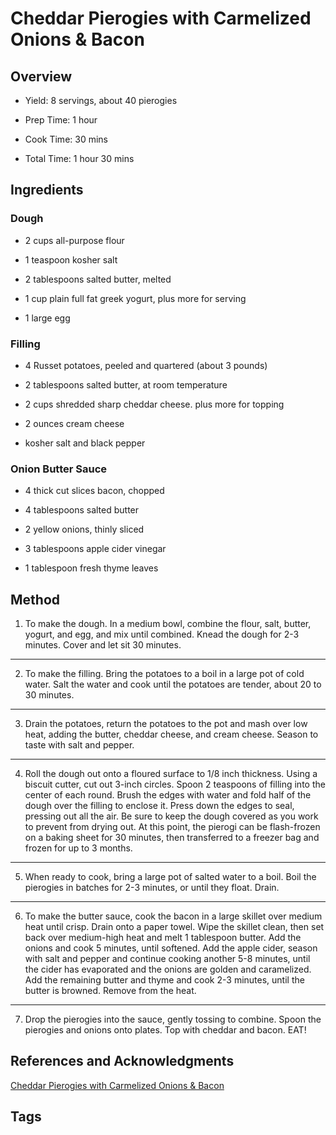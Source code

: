 # Cheddar Pierogies with Carmelized Onions & Bacon

## Overview

- Yield: 8 servings, about 40 pierogies

- Prep Time: 1 hour
- Cook Time: 30 mins
- Total Time: 1 hour 30 mins

## Ingredients

### Dough

- 2 cups all-purpose flour

- 1 teaspoon kosher salt

- 2 tablespoons salted butter, melted

- 1 cup plain full fat greek yogurt, plus more for serving

- 1 large egg

### Filling

- 4 Russet potatoes, peeled and quartered (about 3 pounds)

- 2 tablespoons salted butter, at room temperature

- 2 cups shredded sharp cheddar cheese. plus more for topping

- 2 ounces cream cheese

- kosher salt and black pepper

### Onion Butter Sauce

- 4 thick cut slices bacon, chopped

- 4 tablespoons salted butter

- 2 yellow onions, thinly sliced

- 3 tablespoons apple cider vinegar

- 1 tablespoon fresh thyme leaves


## Method

1. To make the dough. In a medium bowl, combine the flour, salt, butter, yogurt, and egg, and mix until combined. Knead the dough for 2-3 minutes. Cover and let sit 30 minutes.
---
2. To make the filling. Bring the potatoes to a boil in a large pot of cold water. Salt the water and cook until the potatoes are tender, about 20 to 30 minutes.
---
3. Drain the potatoes, return the potatoes to the pot and mash over low heat, adding the butter, cheddar cheese, and cream cheese. Season to taste with salt and pepper.
---
4. Roll the dough out onto a floured surface to 1/8 inch thickness. Using a biscuit cutter, cut out 3-inch circles. Spoon 2 teaspoons of filling into the center of each round. Brush the edges with water and fold half of the dough over the filling to enclose it. Press down the edges to seal, pressing out all the air. Be sure to keep the dough covered as you work to prevent from drying out. At this point, the pierogi can be flash-frozen on a baking sheet for 30 minutes, then transferred to a freezer bag and frozen for up to 3 months.
---
5. When ready to cook, bring a large pot of salted water to a boil. Boil the pierogies in batches for 2-3 minutes, or until they float. Drain.
---
6. To make the butter sauce, cook the bacon in a large skillet over medium heat until crisp. Drain onto a paper towel. Wipe the skillet clean, then set back over medium-high heat and melt 1 tablespoon butter. Add the onions and cook 5 minutes, until softened. Add the apple cider, season with salt and pepper and continue cooking another 5-8 minutes, until the cider has evaporated and the onions are golden and caramelized. Add the remaining butter and thyme and cook 2-3 minutes, until the butter is browned. Remove from the heat.
---
7. Drop the pierogies into the sauce, gently tossing to combine. Spoon the pierogies and onions onto plates. Top with cheddar and bacon. EAT!

## References and Acknowledgments

[Cheddar Pierogies with Carmelized Onions & Bacon](https://www.halfbakedharvest.com/cheddar-pierogies/#bo-recipe)

## Tags


